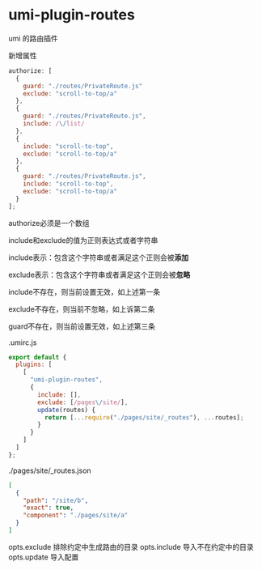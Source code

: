 # umi-plugin-routes

umi 的路由插件

新增属性

```js
authorize: [
  {
    guard: "./routes/PrivateRoute.js"
    exclude: "scroll-to-top/a"
  },
  {
    guard: "./routes/PrivateRoute.js",
    include: /\/list/
  },
  {
    include: "scroll-to-top",
    exclude: "scroll-to-top/a"
  },
  {
    guard: "./routes/PrivateRoute.js",
    include: "scroll-to-top",
    exclude: "scroll-to-top/a"
  }
];
```
authorize必须是一个数组

include和exclude的值为正则表达式或者字符串

include表示：包含这个字符串或者满足这个正则会被**添加**

exclude表示：包含这个字符串或者满足这个正则会被**忽略**

include不存在，则当前设置无效，如上述第一条

exclude不存在，则当前不忽略，如上诉第二条

guard不存在，则当前设置无效，如上述第三条




.umirc.js

```js
export default {
  plugins: [
    [
      "umi-plugin-routes",
      {
        include: [],
        exclude: [/pages\/site/],
        update(routes) {
          return [...require("./pages/site/_routes"), ...routes];
        }
      }
    ]
  ]
};
```

./pages/site/\_routes.json

```json
[
  {
    "path": "/site/b",
    "exact": true,
    "component": "./pages/site/a"
  }
]
```

opts.exclude 排除约定中生成路由的目录
opts.include 导入不在约定中的目录
opts.update 导入配置
